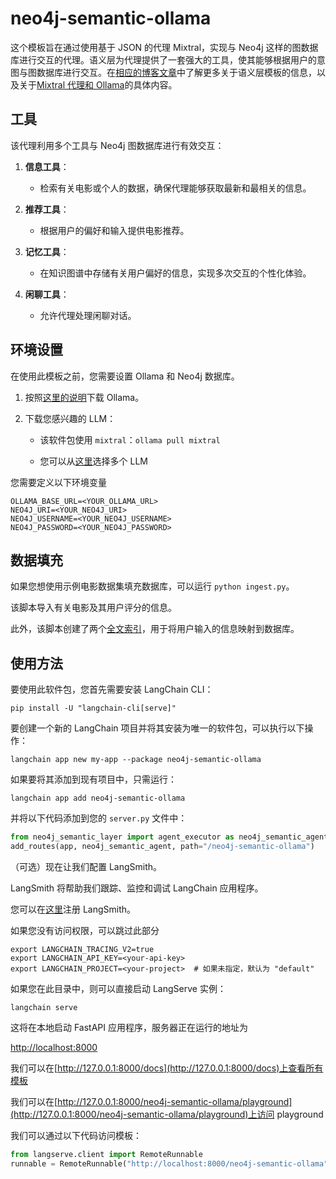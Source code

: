 # neo4j-semantic-ollama

这个模板旨在通过使用基于 JSON 的代理 Mixtral，实现与 Neo4j 这样的图数据库进行交互的代理。语义层为代理提供了一套强大的工具，使其能够根据用户的意图与图数据库进行交互。在[相应的博客文章](https://medium.com/towards-data-science/enhancing-interaction-between-language-models-and-graph-databases-via-a-semantic-layer-0a78ad3eba49)中了解更多关于语义层模板的信息，以及关于[Mixtral 代理和 Ollama](https://blog.langchain.dev/json-based-agents-with-ollama-and-langchain/)的具体内容。

## 工具

该代理利用多个工具与 Neo4j 图数据库进行有效交互：

1. **信息工具**：

   - 检索有关电影或个人的数据，确保代理能够获取最新和最相关的信息。

2. **推荐工具**：

   - 根据用户的偏好和输入提供电影推荐。

3. **记忆工具**：

   - 在知识图谱中存储有关用户偏好的信息，实现多次交互的个性化体验。

4. **闲聊工具**：

   - 允许代理处理闲聊对话。

## 环境设置

在使用此模板之前，您需要设置 Ollama 和 Neo4j 数据库。

1. 按照[这里的说明](https://python.langchain.com/docs/integrations/chat/ollama)下载 Ollama。

2. 下载您感兴趣的 LLM：

    * 该软件包使用 `mixtral`：`ollama pull mixtral`

    * 您可以从[这里](https://ollama.ai/library)选择多个 LLM

您需要定义以下环境变量

```
OLLAMA_BASE_URL=<YOUR_OLLAMA_URL>
NEO4J_URI=<YOUR_NEO4J_URI>
NEO4J_USERNAME=<YOUR_NEO4J_USERNAME>
NEO4J_PASSWORD=<YOUR_NEO4J_PASSWORD>
```

## 数据填充

如果您想使用示例电影数据集填充数据库，可以运行 `python ingest.py`。

该脚本导入有关电影及其用户评分的信息。

此外，该脚本创建了两个[全文索引](https://neo4j.com/docs/cypher-manual/current/indexes-for-full-text-search/)，用于将用户输入的信息映射到数据库。

## 使用方法

要使用此软件包，您首先需要安装 LangChain CLI：

```shell
pip install -U "langchain-cli[serve]"
```

要创建一个新的 LangChain 项目并将其安装为唯一的软件包，可以执行以下操作：

```shell
langchain app new my-app --package neo4j-semantic-ollama
```

如果要将其添加到现有项目中，只需运行：

```shell
langchain app add neo4j-semantic-ollama
```

并将以下代码添加到您的 `server.py` 文件中：

```python
from neo4j_semantic_layer import agent_executor as neo4j_semantic_agent
add_routes(app, neo4j_semantic_agent, path="/neo4j-semantic-ollama")
```

（可选）现在让我们配置 LangSmith。

LangSmith 将帮助我们跟踪、监控和调试 LangChain 应用程序。

您可以在[这里](https://smith.langchain.com/)注册 LangSmith。

如果您没有访问权限，可以跳过此部分

```shell
export LANGCHAIN_TRACING_V2=true
export LANGCHAIN_API_KEY=<your-api-key>
export LANGCHAIN_PROJECT=<your-project>  # 如果未指定，默认为 "default"
```

如果您在此目录中，则可以直接启动 LangServe 实例：

```shell
langchain serve
```

这将在本地启动 FastAPI 应用程序，服务器正在运行的地址为

[http://localhost:8000](http://localhost:8000)

我们可以在[http://127.0.0.1:8000/docs](http://127.0.0.1:8000/docs)上查看所有模板

我们可以在[http://127.0.0.1:8000/neo4j-semantic-ollama/playground](http://127.0.0.1:8000/neo4j-semantic-ollama/playground)上访问 playground

我们可以通过以下代码访问模板：

```python
from langserve.client import RemoteRunnable
runnable = RemoteRunnable("http://localhost:8000/neo4j-semantic-ollama")
```